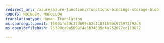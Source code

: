 ```yaml
---
redirect_url: /azure/azure-functions/functions-bindings-storage-blob
ROBOTS: NOINDEX, NOFOLLOW
translationtype: Human Translation
ms.sourcegitcommit: 1660afe39c37d695c62c1183150bc975973f92c8
ms.openlocfilehash: 76380ca9a5098f4a5634539e4a762077cc113672

---
```




<!--HONumber=Feb17_HO2-->


